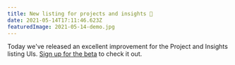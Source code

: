 ```yaml
---
title: New listing for projects and insights 💫
date: 2021-05-14T17:11:46.623Z
featuredImage: 2021-05-14-demo.jpg
---
```


Today we've released an excellent improvement for the Project and Insights listing UIs. [Sign up for the beta](/signup) to check it out.
